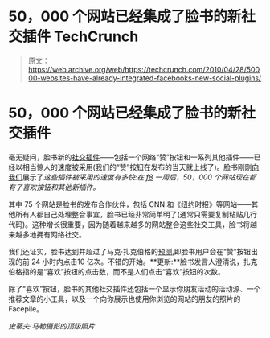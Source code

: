 # 50，000 个网站已经集成了脸书的新社交插件 TechCrunch

> 原文：<https://web.archive.org/web/https://techcrunch.com/2010/04/28/50000-websites-have-already-integrated-facebooks-new-social-plugins/>

# 50，000 个网站已经集成了脸书的新社交插件

毫无疑问，脸书新的[社交插件](https://web.archive.org/web/20230213094131/http://developers.facebook.com/plugins)——包括一个网络“赞”按钮和一系列其他插件——已经以相当惊人的速度被采用(我们的“赞”按钮在发布的当天就上线了)。脸书刚刚[向我们](https://web.archive.org/web/20230213094131/http://developers.facebook.com/blog/post/379)展示了*这些插件被采用的速度有多快:在 [f8](https://web.archive.org/web/20230213094131/https://techcrunch.com/2010/04/21/zuckerbergs-buildin-web-default-social/) 一周后，50，000 个网站现在都有了喜欢按钮和其他新插件。*

其中 75 个网站是脸书的发布合作伙伴，包括 CNN 和《纽约时报》等网站——其他所有人都自己处理整合事宜，脸书已经非常简单明了(通常只需要复制粘贴几行代码)。这种增长很重要，因为随着越来越多的网站整合这些社交工具，脸书将越来越多地拥有网络社交。

我们还证实，脸书达到并超过了马克·扎克伯格的[预测](https://web.archive.org/web/20230213094131/https://techcrunch.com/2010/04/21/facebook-like-button/),即脸书用户会在“赞”按钮出现的前 24 小时内~~点击~~10 亿次。不错的开始。**更新:**脸书发言人澄清说，扎克伯格指的是“喜欢”按钮的点击数，而不是人们点击“喜欢”按钮的次数。

除了“喜欢”按钮，脸书的其他社交插件还包括一个显示你朋友活动的活动源、一个推荐文章的小工具，以及一个向你展示也使用你浏览的网站的朋友的照片的 Facepile。

*史蒂夫·马勒摄影的顶级照片*